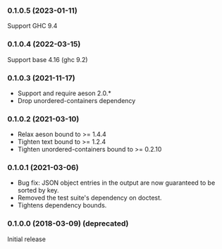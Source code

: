 ### 0.1.0.5 (2023-01-11)

Support GHC 9.4

### 0.1.0.4 (2022-03-15)

Support base 4.16 (ghc 9.2)

### 0.1.0.3 (2021-11-17)

- Support and require aeson 2.0.*
- Drop unordered-containers dependency

### 0.1.0.2 (2021-03-10)

- Relax aeson bound to >= 1.4.4
- Tighten text bound to >= 1.2.4
- Tighten unordered-containers bound to >= 0.2.10

### 0.1.0.1 (2021-03-06)

- Bug fix: JSON object entries in the output are now guaranteed to be sorted by key.
- Removed the test suite's dependency on doctest.
- Tightens dependency bounds.

### 0.1.0.0 (2018-03-09) (deprecated)

Initial release
